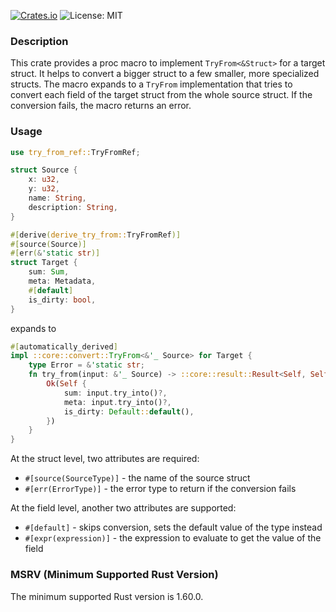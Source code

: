 [![Crates.io](https://img.shields.io/crates/v/try_from_ref)](https://crates.io/crates/try_from_ref)
![License: MIT](https://img.shields.io/crates/l/try_from_ref)

### Description
This crate provides a proc macro to implement `TryFrom<&Struct>` for a target struct. It helps to convert a bigger struct to a few smaller, more specialized structs. The macro expands to a `TryFrom` implementation that tries to convert each field of the target struct from the whole source struct. If the conversion fails, the macro returns an error.

### Usage
```rust
use try_from_ref::TryFromRef;

struct Source {
    x: u32,
    y: u32,
    name: String,
    description: String,
}

#[derive(derive_try_from::TryFromRef)]
#[source(Source)]
#[err(&'static str)]
struct Target {
    sum: Sum,
    meta: Metadata,
    #[default]
    is_dirty: bool,
}
```
expands to
```rust
#[automatically_derived]
impl ::core::convert::TryFrom<&'_ Source> for Target {
    type Error = &'static str;
    fn try_from(input: &'_ Source) -> ::core::result::Result<Self, Self::Error> {
        Ok(Self {
            sum: input.try_into()?,
            meta: input.try_into()?,
            is_dirty: Default::default(),
        })
    }
}
```

At the struct level, two attributes are required:
- `#[source(SourceType)]` - the name of the source struct
- `#[err(ErrorType)]` - the error type to return if the conversion fails

At the field level, another two attributes are supported:
- `#[default]` - skips conversion, sets the default value of the type instead
- `#[expr(expression)]` - the expression to evaluate to get the value of the field

### MSRV (Minimum Supported Rust Version)
The minimum supported Rust version is 1.60.0.